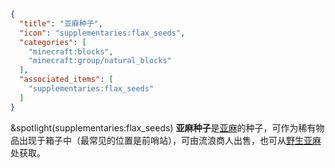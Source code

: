 ```json
{
  "title": "亚麻种子",
  "icon": "supplementaries:flax_seeds",
  "categories": [
    "minecraft:blocks",
    "minecraft:group/natural_blocks"
  ],
  "associated_items": [
    "supplementaries:flax_seeds"
  ]
}
```

&spotlight(supplementaries:flax_seeds)
**亚麻种子**是[亚麻](^supplementaries:flax)的种子，可作为稀有物品出现于箱子中（最常见的位置是前哨站），可由流浪商人出售，也可从[野生亚麻](^supplementaries:wild_flax)处获取。
